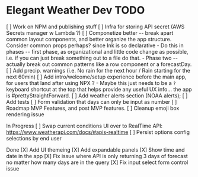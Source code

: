 # Elegant Weather Dev TODO
[ ] Work on NPM and publishing stuff
[ ] Infra for storing API secret (AWS Secrets manager w Lambda ?)
[ ] Componetize better -- break apart common layout components, and better organize the app structure. Consider common props perhaps? since Ink is so declarative
    - Do this in phases -- first phase, as organizational and little code change as possible, i.e. if you can just break something out to a file do that.
    - Phase two -- actually break out common patterns like a row component or a forecastDay.
[ ] Add precip. warnings (i.e. No rain for the next hour / Rain starting for the next 60min)
[ ] Add intro/welcome/setup experience before the main app, for users that land after using NPX ? 
    - Maybe this just needs to be a `?` keyboard shortcut at the top that helps provide any useful UX info... the app is #prettyStraightForward.
[ ] Add weather alerts section (NOAA alerts);
[ ] Add tests
[ ] Form validation that days can only be input as number
[ ] Roadmap MVP Features, and post MVP features.
[ ] Cleanup emoji box rendering issue


In Progress
[ ] Swap current conditions UI over to RealTime API: https://www.weatherapi.com/docs/#apis-realtime
[ ] Persist options config selections by end user


Done
[X] Add UI themeing
[X] Add expandable panels
[X] Show time and date in the app
[X] Fix issue where API is only returning 3 days of forecast no matter how many days are in the query
[X] Fix input select form control issue
